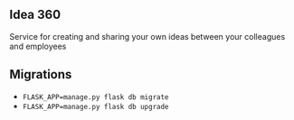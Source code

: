 ## Idea 360

Service for creating and sharing your own ideas between your colleagues and employees

## Migrations

* `FLASK_APP=manage.py flask db migrate`
* `FLASK_APP=manage.py flask db upgrade`

